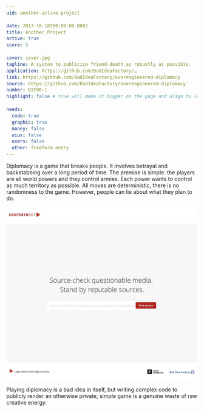 ```yaml
---
uid: another-active-project

date: 2017-10-18T00:00:00.000Z
title: Another Project
active: true
score: 5

cover: cover.jpg
tagline: A system to publicize friend-death as robustly as possible.
application: https://github.com/BadIdeaFactory/…
link: https://github.com/BadIdeaFactory/overengineered-diplomacy
source: https://github.com/BadIdeaFactory/overengineered-diplomacy
number: BIF00-1
highlight: false # true will make it bigger on the page and align to left (will affect order)

needs:
  code: true
  graphic: true
  money: false
  uiux: false
  users: false
  other: freeform entry
---
```


Diplomacy is a game that breaks people. It involves betrayal and backstabbing over a long period of time. The premise is simple: the players are all world powers and they control armies. Each power wants to control as much territory as possible. All moves are deterministic, there is no randomness to the game. However, people can lie about what they plan to do.

![](image-01.jpg)

Playing diplomacy is a bad idea in itself, but writing complex code to publicly render an otherwise private, simple game is a genuine waste of raw creative energy.
